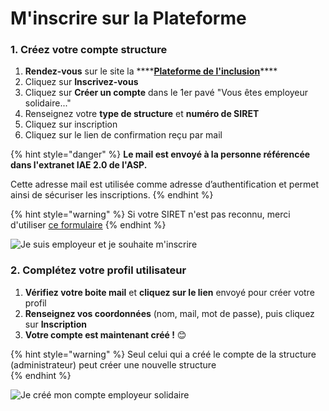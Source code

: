 # M'inscrire sur la Plateforme

### 1. **Créez votre compte structure**

1. **Rendez-vous** sur le site la ****[**Plateforme de l'inclusion**](https://inclusion.beta.gouv.fr/signup/select_prescriber_type)\*\*\*\*
2. Cliquez sur **Inscrivez-vous**
3. Cliquez sur **Créer un compte** dans le 1er pavé  "Vous êtes employeur solidaire..."
4. Renseignez votre **type de structure** et **numéro de SIRET**
5. Cliquez sur inscription 
6. Cliquez sur le lien de confirmation reçu par mail

{% hint style="danger" %}
**Le mail est envoyé à la personne référencée dans l'extranet IAE 2.0 de l'ASP.** 

Cette adresse mail est utilisée comme adresse d’authentification et permet ainsi de sécuriser les inscriptions.
{% endhint %}

{% hint style="warning" %}
Si votre SIRET n'est pas reconnu, merci d'utiliser [ce formulaire](https://itou.typeform.com/to/RYfNLR79)
{% endhint %}

![Je suis employeur et je souhaite m&apos;inscrire](https://s5.gifyu.com/images/demo-employeur.gif)

### 

### 2. Complétez votre profil utilisateur

1. **Vérifiez votre boite mail** et **cliquez sur le lien** envoyé pour créer votre profil
2. **Renseignez vos coordonnées** \(nom, mail, mot de passe\), puis cliquez sur **Inscription**
3. **Votre compte est maintenant créé !** 😊 

{% hint style="warning" %}
Seul celui qui a créé le compte de la structure \(administrateur\) peut créer une nouvelle structure   
{% endhint %}

![Je cr&#xE9;&#xE9; mon compte employeur solidaire](https://s5.gifyu.com/images/demo-employeur2.gif)



